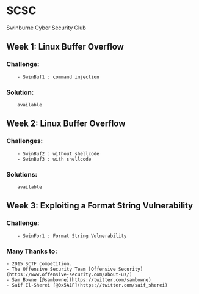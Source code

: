 # SCSC
Swinburne Cyber Security Club

## Week 1: Linux Buffer Overflow
###	Challenge:
		- SwinBuf1 : command injection
###	Solution:
		available

## Week 2: Linux Buffer Overflow
###	Challenges: 
		- SwinBuf2 : without shellcode
		- SwinBuf3 : with shellcode
###	Solutions:
		available

## Week 3: Exploiting a Format String Vulnerability
###	Challenge: 
		- SwinFor1 : Format String Vulnerability

### Many Thanks to:
	- 2015 SCTF competition.
	- The Offensive Security Team [Offensive Security](https://www.offensive-security.com/about-us/)
	- Sam Bowne [@sambowne](https://twitter.com/sambowne)
	- Saif El-Sherei [@0x5A1F](https://twitter.com/saif_sherei)